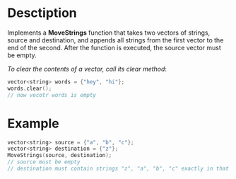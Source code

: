 # Desctiption

Implements a **MoveStrings** function that takes two vectors of strings, source and destination, and appends all strings from the first vector to the end of the second. After the function is executed, the source vector must be empty.

_To clear the contents of a vector, call its clear method_:

```c++
vector<string> words = {"hey", "hi"};
words.clear();
// now vecotr words is empty
```

# Example

```c++
vector<string> source = {"a", "b", "c"};
vector<string> destination = {"z"};
MoveStrings(source, destination);
// source must be empty
// destination must contain strings "z", "a", "b", "c" exactly in that order
```